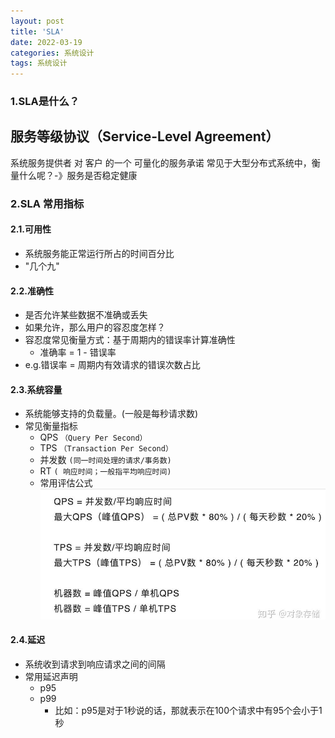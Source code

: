 ```yaml
---
layout: post
title: 'SLA'
date: 2022-03-19
categories: 系统设计
tags: 系统设计
---
```


### 1.SLA是什么？

服务等级协议（Service-Level Agreement）
---
系统服务提供者 对 客户 的一个 可量化的服务承诺
常见于大型分布式系统中，衡量什么呢？-》服务是否稳定健康

### 2.SLA 常用指标

#### 2.1.可用性

- 系统服务能正常运行所占的时间百分比
- "几个九"

#### 2.2.准确性

- 是否允许某些数据不准确或丢失
- 如果允许，那么用户的容忍度怎样？
- 容忍度常见衡量方式：基于周期内的错误率计算准确性
  - 准确率 = 1 - 错误率
- e.g.错误率 = 周期内有效请求的错误次数占比

#### 2.3.系统容量

- 系统能够支持的负载量。(一般是每秒请求数)
- 常见衡量指标
  - QPS `（Query Per Second）`
  - TPS `（Transaction Per Second）`
  - 并发数 `(同一时间处理的请求/事务数)`
  - RT `( 响应时间；一般指平均响应时间)`
  - 常用评估公式
    ![常用评估公式](/assets/img/commonCopasity.png)

#### 2.4.延迟

- 系统收到请求到响应请求之间的间隔
- 常用延迟声明
  - p95
  - p99
    - 比如：p95是对于1秒说的话，那就表示在100个请求中有95个会小于1秒
